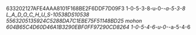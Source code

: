 633202127AFE4AAA8101F168BE2F6DDF7D09F3
1-0-5-3-8-u-0-_-a-5-3-8
L_A_D_O_C_H_U_S-10538DS10538
5563205135924C5288DA7C1EBE75F51148BD25
mohon 604B65C4D60D46A1B3290EBF0FF97290CD8264
1-0-5-4-6-u-0-_-a-5-4-6
